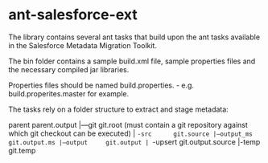 ant-salesforce-ext
==================

The library contains several ant tasks that build upon the ant tasks available in the Salesforce Metadata Migration Toolkit.

The bin folder contains a sample build.xml file, sample properties files and the necessary compiled jar libraries. 

Properties files should be named build.properties.<branch> - e.g. build.properites.master for example.

The tasks rely on a folder structure to extract and stage metadata:

parent       parent.output
|—git        git.root (must contain a git repository against which git checkout can be executed)
| `-src      git.source
|—output_ms  git.output.ms
|—output     git.output
| `-upsert   git.output.source
|-temp       git.temp

